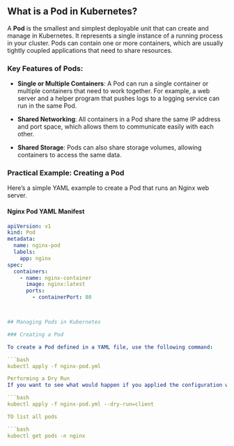 ## What is a Pod in Kubernetes?

A **Pod** is the smallest and simplest  deployable unit  that can create and manage in Kubernetes. It represents a single instance of a running process in your cluster. Pods can contain one or more containers, which are usually tightly coupled applications that need to share resources.

### Key Features of Pods:

- **Single or Multiple Containers**: A Pod can run a single container or multiple containers that need to work together. For example, a web server and a helper program that pushes logs to a logging service can run in the same Pod.

- **Shared Networking**: All containers in a Pod share the same IP address and port space, which allows them to communicate easily with each other.

- **Shared Storage**: Pods can also share storage volumes, allowing containers to access the same data.

### Practical Example: Creating a Pod

Here’s a simple YAML example to create a Pod that runs an Nginx web server.

#### Nginx Pod YAML Manifest

```yaml
apiVersion: v1
kind: Pod
metadata:
  name: nginx-pod
  labels:
    app: nginx
spec:
  containers:
    - name: nginx-container
      image: nginx:latest
      ports:
        - containerPort: 80



## Managing Pods in Kubernetes

### Creating a Pod

To create a Pod defined in a YAML file, use the following command:

```bash
kubectl apply -f nginx-pod.yml

Performing a Dry Run
If you want to see what would happen if you applied the configuration without actually creating or modifying any resources, you can perform a dry run:

```bash
kubectl apply -f nginx-pod.yml --dry-run=client

TO list all pods

```bash
kubectl get pods -n nginx



